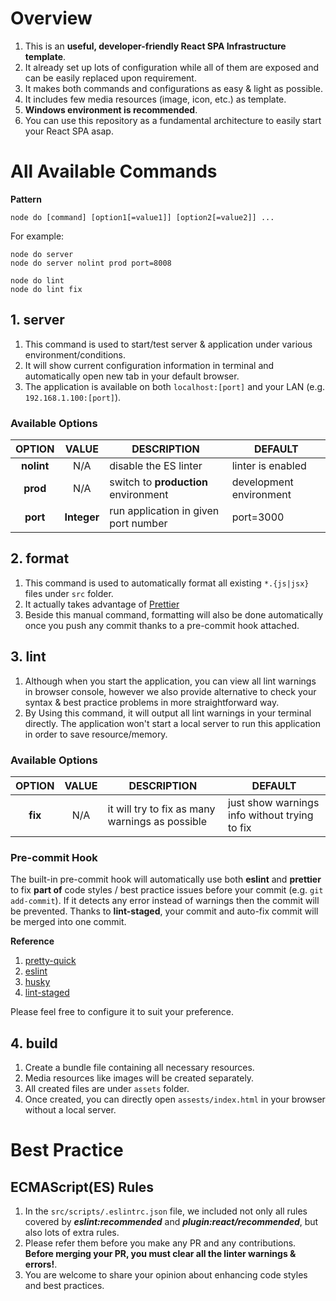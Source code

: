 # Overview
1. This is an **useful, developer-friendly React SPA Infrastructure template**.
2. It already set up lots of configuration while all of them are exposed and can be easily replaced upon requirement.
3. It makes both commands and configurations as easy & light as possible.
4. It includes few media resources (image, icon, etc.) as template.
5. **Windows environment is recommended**.
6. You can use this repository as a fundamental architecture to easily start your React SPA asap.

# All Available Commands
**Pattern**
```
node do [command] [option1[=value1]] [option2[=value2]] ...
```
For example:
```
node do server
node do server nolint prod port=8008

node do lint
node do lint fix
```
  
## 1. server
1. This command is used to start/test server & application under various environment/conditions.
2. It will show current configuration information in terminal and automatically open new tab in your default browser.
3. The application is available on both `localhost:[port]` and your LAN (e.g. `192.168.1.100:[port]`).

### Available Options

| OPTION | VALUE | DESCRIPTION | DEFAULT |
| :---: | :---: | ------------- | ------------- |
| **nolint**  | N/A | disable the ES linter | linter is enabled |
| **prod**  | N/A | switch to **production** environment | development environment  |
| **port**  | **Integer** | run application in given port number | port=3000  |

## 2. format
1. This command is used to automatically format all existing `*.{js|jsx}` files under `src` folder.
2. It actually takes advantage of [Prettier](https://github.com/prettier/prettier)
3. Beside this manual command, formatting will also be done automatically once you push any commit thanks to a pre-commit hook attached.

## 3. lint
1. Although when you start the application, you can view all lint warnings in browser console, however we also provide alternative to check your syntax & best practice problems in more straightforward way.
2. By Using this command, it will output all lint warnings in your terminal directly. The application won't start a local server to run this application in order to save resource/memory.

### Available Options

| OPTION | VALUE | DESCRIPTION | DEFAULT |
| :---: | :---: | ------------- | ------------- |
| **fix**  | N/A | it will try to fix as many warnings as possible  | just show warnings info without trying to fix |

### Pre-commit Hook
The built-in pre-commit hook will automatically use both **eslint** and **prettier** to fix **part of** code styles / best practice issues before your commit (e.g. `git add-commit`).
If it detects any error instead of warnings then the commit will be prevented.
Thanks to **lint-staged**, your commit and auto-fix commit will be merged into one commit.

**Reference**

1. [pretty-quick](https://github.com/azz/pretty-quick)
2. [eslint](https://github.com/eslint/eslint)
3. [husky](https://github.com/typicode/husky)
4. [lint-staged](https://github.com/okonet/lint-staged)

Please feel free to configure it to suit your preference.

## 4. build
1. Create a bundle file containing all necessary resources.
2. Media resources like images will be created separately.
3. All created files are under `assets` folder.
4. Once created, you can directly open `assests/index.html` in your browser without a local server.

# Best Practice
## ECMAScript(ES) Rules
1. In the `src/scripts/.eslintrc.json` file, we included not only all rules covered by _**eslint:recommended**_ and _**plugin:react/recommended**_, but also lots of extra rules.
2. Please refer them before you make any PR and any contributions. **Before merging your PR, you must clear all the linter warnings & errors!**.
3. You are welcome to share your opinion about enhancing code styles and best practices.
